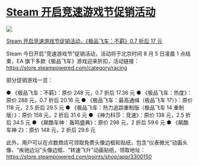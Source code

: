 # [Steam 开启竞速游戏节促销活动](https://github.com/jaaleng/jaaleng.github.io/issues/233)

![](https://pic.imgdd.cc/item/688ac902abb08ec37a8f78e2.jpg)

[Steam 开启竞速游戏节促销活动，《极品飞车：不羁》0.7 折后 17 元](https://www.ithome.com/0/871/562.htm)

Steam 今日开启“竞速游戏节”促销活动，活动将于北京时间 8 月 5 日凌晨 1 点结束，EA 旗下多款《极品飞车》游戏迎来折扣，活动链接：https://store.steampowered.com/category/racing

部分促销游戏一览：

● 《极品飞车：不羁》：原价 248 元，0.7 折后 17.36 元
● 《极品飞车：热度》：原价 288 元，0.7 折后 20.16 元
● 《极品飞车：最高通缉（极品飞车 17）》：原价 118 元，2.5 折后 29.5 元
● 《极品飞车：热力追踪重制版（极品飞车 14 重制版）》：原价 158 元，2 折后 31.6 元
● 《神力科莎：竞速》：原价 138 元，2.5 折后 34.5 元
● 《飙酷车神：轰鸣盛典》：原价 298 元，2 折后 59.6 元
● 《飙酷车神 2》：原价 148 元，2 折后 29.6 元

此外，用户可以在点数商店可领取免费头像边框和贴纸，包含“仪表微光”动画头像、“疾驰边沿”头像边框、“转速飞升”动画贴纸，领取地址：https://store.steampowered.com/points/shop/app/3300150

